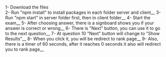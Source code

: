 1- Download the files <br />
2- Run "npm install" to install packages in each folder server and client__
3- Run "npm start" in server folder first, then in client folder__
4- Start the exam__
5- After choosing answer, there is a signboard shows you if your answer is correct or wrong__
6- There is "Next" button, you can use it to go to the next question__
7- At question 10 "Next" button will change to "Show Results"__
8- When you click it, you will be redirect to rank page__
9- Also, there is a timer of 60 seconds, after it reaches 0 seconds it also will redirect you to rank page__
